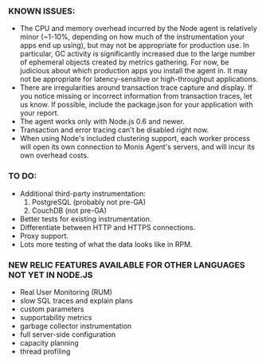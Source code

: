 ### KNOWN ISSUES:

* The CPU and memory overhead incurred by the Node agent is relatively
	minor (~1-10%, depending on how much of the instrumentation your
	apps end up using), but may not be appropriate for production use.
	In particular, GC activity is significantly increased due to the
	large number of ephemeral objects created by metrics gathering. For
	now, be judicious about which production apps you install the agent in.
	It may not be appropriate for latency-sensitive or high-throughput
	applications.
* There are irregularities around transaction trace capture and display.
	If you notice missing or incorrect information from transaction traces,
	let us know. If possible, include the package.json for your application
	with your report.
* The agent works only with Node.js 0.6 and newer.
* Transaction and error tracing can't be disabled right now.
* When using Node's included clustering support, each worker process will
	open its own connection to Monis Agent's servers, and will incur its own
	overhead costs.

### TO DO:

* Additional third-party instrumentation:
    1. PostgreSQL (probably not pre-GA)
    2. CouchDB (not pre-GA)
* Better tests for existing instrumentation.
* Differentiate between HTTP and HTTPS connections.
* Proxy support.
* Lots more testing of what the data looks like in RPM.

### NEW RELIC FEATURES AVAILABLE FOR OTHER LANGUAGES NOT YET IN NODE.JS

* Real User Monitoring (RUM)
* slow SQL traces and explain plans
* custom parameters
* supportability metrics
* garbage collector instrumentation
* full server-side configuration
* capacity planning
* thread profiling

